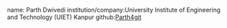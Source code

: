name: Parth Dwivedi
institution/company:University Institute of Engineering and Technology (UIET) Kanpur
github:[Parth4git](https://github.com/Parth4git)
